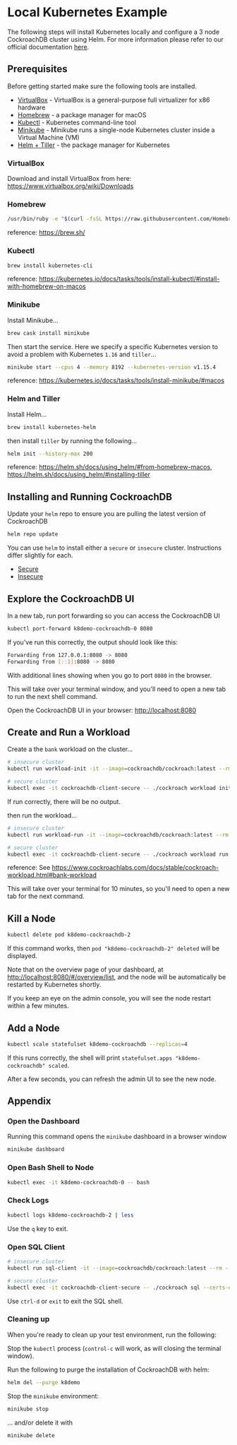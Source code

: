 # Local Kubernetes Example
The following steps will install Kubernetes locally and configure a 3 node CockroachDB cluster using Helm.  For more information please refer to our official documentation [here](https://www.cockroachlabs.com/docs/stable/orchestrate-a-local-cluster-with-kubernetes-insecure.html).

## Prerequisites
Before getting started make sure the following tools are installed.

* [VirtualBox](https://www.virtualbox.org) - VirtualBox is a general-purpose full virtualizer for x86 hardware
* [Homebrew](https://brew.sh) - a package manager for macOS
* [Kubectl](https://kubernetes.io/docs/setup/minikube/) - Kubernetes command-line tool
* [Minikube](https://kubernetes.io/docs/setup/minikube/) - Minikube runs a single-node Kubernetes cluster inside a Virtual Machine (VM) 
* [Helm + Tiller](https://helm.sh/) - the package manager for Kubernetes

### VirtualBox
Download and install VirtualBox from here: https://www.virtualbox.org/wiki/Downloads

### Homebrew
```bash
/usr/bin/ruby -e "$(curl -fsSL https://raw.githubusercontent.com/Homebrew/install/master/install)"
```
reference: https://brew.sh/

### Kubectl
```bash
brew install kubernetes-cli
```
reference: https://kubernetes.io/docs/tasks/tools/install-kubectl/#install-with-homebrew-on-macos

### Minikube
Install Minikube...
```bash
brew cask install minikube
```

Then start the service.  Here we specify a specific Kubernetes version to avoid a problem with Kubernetes `1.16` and `tiller`...
```bash
minikube start --cpus 4 --memory 8192 --kubernetes-version v1.15.4
```
reference: https://kubernetes.io/docs/tasks/tools/install-minikube/#macos


### Helm and Tiller
Install Helm...
```bash
brew install kubernetes-helm
```

then install `tiller` by running the following...
```bash
helm init --history-max 200
```

reference: https://helm.sh/docs/using_helm/#from-homebrew-macos, https://helm.sh/docs/using_helm/#installing-tiller

## Installing and Running CockroachDB
Update your `helm` repo to ensure you are pulling the latest version of CockroachDB
```bash
helm repo update
```

You can use `helm` to install either a `secure` or `insecure` cluster.  Instructions differ slightly for each.

* [Secure](SECURE.md) 
* [Insecure](INSECURE.md)

## Explore the CockroachDB UI
In a new tab, run port forwarding so you can access the CockroachDB UI
```bash
kubectl port-forward k8demo-cockroachdb-0 8080
```

If you've run this correctly, the output should look like this:
```bash
Forwarding from 127.0.0.1:8080 -> 8080
Forwarding from [::1]:8080 -> 8080
```

With additional lines showing when you go to port `8080` in the browser.

This will take over your terminal window, and you'll need to open a new tab to run the next shell command.

Open the CockroachDB UI in your browser: [http://localhost:8080](http://localhost:8080)

## Create and Run a Workload

Create a the `bank` workload on the cluster...
```bash
# insecure cluster
kubectl run workload-init -it --image=cockroachdb/cockroach:latest --rm --restart=Never -- workload init bank 'postgresql://root@k8demo-cockroachdb-public:26257?sslmode=disable'

# secure cluster
kubectl exec -it cockroachdb-client-secure -- ./cockroach workload init bank 'postgres://root@k8demo-cockroachdb-public:26257?sslmode=verify-full&sslrootcert=/cockroach-certs/ca.crt&sslcert=/cockroach-certs/client.root.crt&sslkey=/cockroach-certs/client.root.key'
```

If run correctly, there will be no output.

then run the workload...
```bash
# insecure cluster
kubectl run workload-run -it --image=cockroachdb/cockroach:latest --rm --restart=Never -- workload run bank --duration=10m 'postgresql://root@k8demo-cockroachdb-public:26257?sslmode=disable'

# secure cluster
kubectl exec -it cockroachdb-client-secure -- ./cockroach workload run bank --duration=10m 'postgres://root@k8demo-cockroachdb-public:26257?sslmode=verify-full&sslrootcert=/cockroach-certs/ca.crt&sslcert=/cockroach-certs/client.root.crt&sslkey=/cockroach-certs/client.root.key'
```
reference: See https://www.cockroachlabs.com/docs/stable/cockroach-workload.html#bank-workload

This will take over your terminal for 10 minutes, so you'll need to open a new tab for the next command.

## Kill a Node
```bash
kubectl delete pod k8demo-cockroachdb-2
```

If this command works, then `pod "k8demo-cockroachdb-2" deleted` will be displayed.

Note that on the overview page of your dashboard, at [http://localhost:8080/#/overview/list](http://localhost:8080/#/overview/list), and the node will be automatically be restarted by Kubernetes shortly.

If you keep an eye on the admin console, you will see the node restart within a few minutes.


## Add a Node
```bash
kubectl scale statefulset k8demo-cockroachdb --replicas=4
```

If this runs correctly, the shell will print `statefulset.apps "k8demo-cockroachdb" scaled`.

After a few seconds, you can refresh the admin UI to see the new node.

## Appendix

### Open the Dashboard
Running this command opens the `minikube` dashboard in a browser window
```bash
minikube dashboard
```

### Open Bash Shell to Node
```bash
kubectl exec -it k8demo-cockroachdb-0 -- bash
```

### Check Logs
```bash
kubectl logs k8demo-cockroachdb-2 | less
```

Use the `q` key to exit.

### Open SQL Client
```bash
# insecure cluster
kubectl run sql-client -it --image=cockroachdb/cockroach:latest --rm --restart=Never -- sql --insecure --host=k8demo-cockroachdb-public

# secure cluster
kubectl exec -it cockroachdb-client-secure -- ./cockroach sql --certs-dir=/cockroach-certs --host=k8demo-cockroachdb-public
```

Use `ctrl-d` or `exit` to exit the SQL shell.

### Cleaning up

When you're ready to clean up your test environment, run the following:

Stop the `kubectl` process (`control-c` will work, as will closing the terminal window).

Run the following to purge the installation of CockroachDB with helm:
```bash
helm del --purge k8demo
```

Stop the `minikube` environment:
```bash
minikube stop
```

... and/or delete it with
```bash
minikube delete
```

